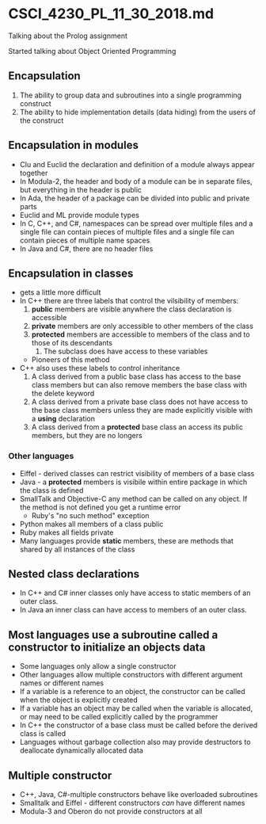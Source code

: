 # CSCI_4230_PL_11_30_2018.md

Talking about the Prolog assignment

Started talking about Object Oriented Programming

## Encapsulation

1. The ability to group data and subroutines into a single programming construct
2. The ability to hide implementation details (data hiding) from the users of the construct

## Encapsulation in modules

* Clu and Euclid the declaration and definition of a module always appear together
* In Modula-2, the header and body of a module can be in separate files, but everything in the header is public
* In Ada, the header of a package can be divided into public and private parts
* Euclid and ML provide module types
* In C, C++, and C#, namespaces can be spread over multiple files and a single file can contain pieces of multiple files and a single file can contain pieces of multiple name spaces
* In Java and C#, there are no header files

## Encapsulation in classes

* gets a little more difficult
* In C++ there are three labels that control the vilsibility of members:
    1. __public__ members are visible anywhere the class declaration is accessible
    2. __private__ members are only accessible to other members of the class
    3. __protected__ members are accessible to members of the class and to those of its descendants
        1. The subclass does have access to these variables
  * Pioneers of this method
* C++ also uses these labels to control inheritance
    1. A class derived from a public base class has access to the base class members but can also remove members the base class with the delete keyword
    2. A class derived from a private base class does not have access to the base class members unless they are made explicitly visible with a __using__ declaration
    3. A class derived from a __protected__ base class an access its public members, but they are no longers

### Other languages

* Eiffel - derived classes can restrict visibility of members of a base class
* Java - a __protected__ members is visibile within entire package in which the class is defined
* SmallTalk and Objective-C any method can be called on any object. If the method is not defined you get a runtime error
  * Ruby's "no such method" exception
* Python makes all members of a class public
* Ruby makes all fields private
* Many languages provide __static__ members, these are methods that shared by all instances of the class

## Nested class declarations

* In C++ and C# inner classes only have access to static members of an outer class.
* In Java an inner class can have access to members of an outer class.

## Most languages use a subroutine called a __constructor__ to initialize an objects data

* Some languages only allow a single constructor
* Other languages allow multiple constructors with different argument names or different names
* If a variable is a reference to an object, the constructor can be called when the object is explicitly created
* If a variable has an object may be called when the variable is allocated, or may need to be called explicitly called by the programmer
* In C++ the constructor of a base class must be called before the derived class is called
* Languages without garbage collection also may provide destructors to deallocate dynamically allocated data

## Multiple constructor

* C++, Java, C#-multiple constructors behave like overloaded subroutines
* Smalltalk and Eiffel - different constructors _can_ have different names
* Modula-3 and Oberon do not provide constructors at all
